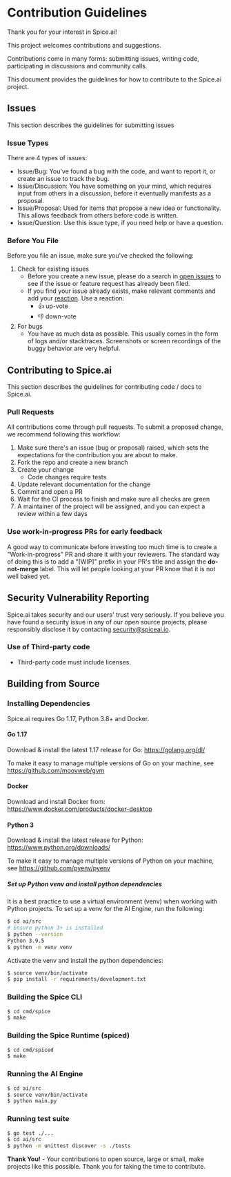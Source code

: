 # Contribution Guidelines

Thank you for your interest in Spice.ai!

This project welcomes contributions and suggestions.

Contributions come in many forms: submitting issues, writing code, participating in discussions and community calls.

This document provides the guidelines for how to contribute to the Spice.ai project.

## Issues

This section describes the guidelines for submitting issues

### Issue Types

There are 4 types of issues:

- Issue/Bug: You've found a bug with the code, and want to report it, or create an issue to track the bug.
- Issue/Discussion: You have something on your mind, which requires input from others in a discussion, before it eventually manifests as a proposal.
- Issue/Proposal: Used for items that propose a new idea or functionality. This allows feedback from others before code is written.
- Issue/Question: Use this issue type, if you need help or have a question.

### Before You File

Before you file an issue, make sure you've checked the following:

1. Check for existing issues
   - Before you create a new issue, please do a search in [open issues](https://github.com/spiceai/spice/issues) to see if the issue or feature request has already been filed.
   - If you find your issue already exists, make relevant comments and add your [reaction](https://github.com/blog/2119-add-reaction-to-pull-requests-issues-and-comments). Use a reaction:
     - 👍 up-vote
     - 👎 down-vote
1. For bugs
   - You have as much data as possible. This usually comes in the form of logs and/or stacktraces. Screenshots or screen recordings of the buggy behavior are very helpful.

## Contributing to Spice.ai

This section describes the guidelines for contributing code / docs to Spice.ai.

### Pull Requests

All contributions come through pull requests. To submit a proposed change, we recommend following this workflow:

1. Make sure there's an issue (bug or proposal) raised, which sets the expectations for the contribution you are about to make.
1. Fork the repo and create a new branch
1. Create your change
   - Code changes require tests
1. Update relevant documentation for the change
1. Commit and open a PR
1. Wait for the CI process to finish and make sure all checks are green
1. A maintainer of the project will be assigned, and you can expect a review within a few days

### Use work-in-progress PRs for early feedback

A good way to communicate before investing too much time is to create a "Work-in-progress" PR and share it with your reviewers. The standard way of doing this is to add a "[WIP]" prefix in your PR's title and assign the **do-not-merge** label. This will let people looking at your PR know that it is not well baked yet.

## Security Vulnerability Reporting

Spice.ai takes security and our users' trust very seriously. If you believe you have found a security issue in any of our open source projects, please responsibly disclose it by contacting security@spiceai.io.

### Use of Third-party code

- Third-party code must include licenses.

## Building from Source

### Installing Dependencies

Spice.ai requires Go 1.17, Python 3.8+ and Docker.

#### Go 1.17

Download & install the latest 1.17 release for Go: https://golang.org/dl/

To make it easy to manage multiple versions of Go on your machine, see https://github.com/moovweb/gvm

#### Docker

Download and install Docker from: https://www.docker.com/products/docker-desktop

#### Python 3

Download & install the latest release for Python: https://www.python.org/downloads/

To make it easy to manage multiple versions of Python on your machine, see https://github.com/pyenv/pyenv

##### Set up Python venv and install python dependencies

It is a best practice to use a virtual environment (venv) when working with Python projects. To set up a venv for the AI Engine, run the following:

```bash
$ cd ai/src
# Ensure python 3+ is installed
$ python --version
Python 3.9.5
$ python -m venv venv
```

Activate the venv and install the python dependencies:

```bash
$ source venv/bin/activate
$ pip install -r requirements/development.txt
```

### Building the Spice CLI

```bash
$ cd cmd/spice
$ make
```

### Building the Spice Runtime (spiced)

```bash
$ cd cmd/spiced
$ make
```

### Running the AI Engine

```bash
$ cd ai/src
$ source venv/bin/activate
$ python main.py
```

### Running test suite

```bash
$ go test ./...
$ cd ai/src
$ python -m unittest discover -s ./tests
```

**Thank You!** - Your contributions to open source, large or small, make projects like this possible. Thank you for taking the time to contribute.
